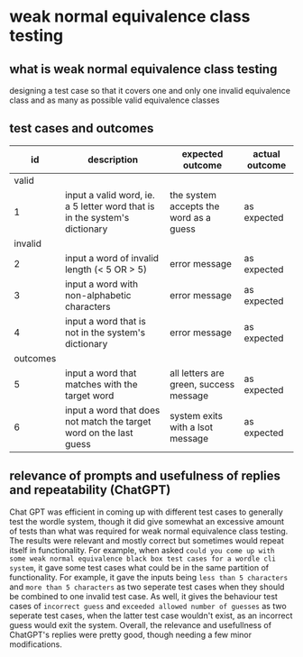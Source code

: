 # weak normal equivalence class testing
## what is weak normal equivalence class testing
designing a test case so that it covers one and only one invalid equivalence class and as many as possible valid equivalence classes
## test cases and outcomes
| id | description | expected outcome | actual outcome |
| ----------- | ----------- | ----------- | ----------- |
| valid |
| 1 | input a valid word, ie. a 5 letter word that is in the system's dictionary | the system accepts the word as a guess | as expected |
| invalid |
| 2 | input a word of invalid length (< 5 OR > 5) | error message | as expected |
| 3 | input a word with non-alphabetic characters | error message | as expected |
| 4 | input a word that is not in the system's dictionary | error message | as expected |
| outcomes |
| 5 | input a word that matches with the target word | all letters are green, success message | as expected |
| 6 | input a word that does not match the target word on the last guess | system exits with a lsot message | as expected |


## relevance of prompts and usefulness of replies and repeatability (ChatGPT)
Chat GPT was efficient in coming up with different test cases to generally test the wordle system, though it did give somewhat an excessive amount of tests than what was required for weak normal equivalence class testing. The results were relevant and mostly correct but sometimes would repeat itself in functionality. For example, when asked `could you come up with some weak normal equivalence black box test cases for a wordle cli system`, it gave some test cases what could be in the same partition of functionality. For example, it gave the inputs being `less than 5 characters` and `more than 5 characters` as two seperate test cases when they should be combined to one invalid test case. As well, it gives the behaviour test cases of `incorrect guess` and `exceeded allowed number of guesses` as two seperate test cases, when the latter test case wouldn't exist, as an incorrect guess would exit the system. Overall, the relevance and usefullness of ChatGPT's replies were pretty good, though needing a few minor modifications.